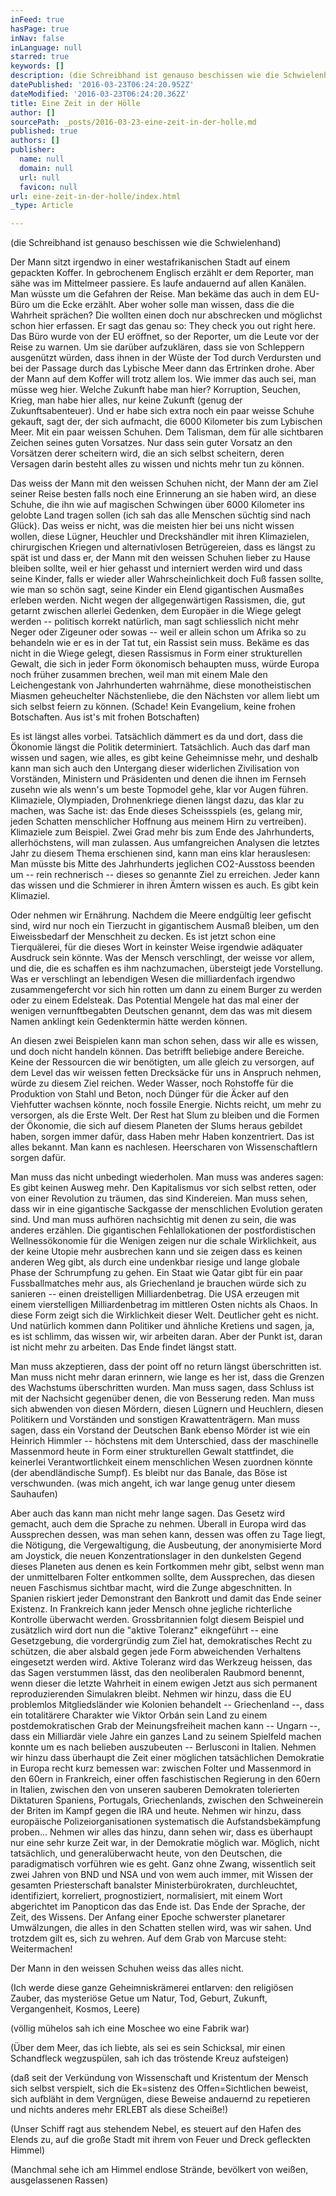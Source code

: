 ```yaml
---
inFeed: true
hasPage: true
inNav: false
inLanguage: null
starred: true
keywords: []
description: (die Schreibhand ist genauso beschissen wie die Schwielenhand)
datePublished: '2016-03-23T06:24:20.952Z'
dateModified: '2016-03-23T06:24:20.362Z'
title: Eine Zeit in der Hölle
author: []
sourcePath: _posts/2016-03-23-eine-zeit-in-der-holle.md
published: true
authors: []
publisher:
  name: null
  domain: null
  url: null
  favicon: null
url: eine-zeit-in-der-holle/index.html
_type: Article

---
```

(die Schreibhand ist genauso beschissen wie die Schwielenhand)

Der Mann sitzt irgendwo in einer westafrikanischen Stadt auf einem gepackten Koffer. In gebrochenem Englisch erzählt er dem Reporter, man sähe was im Mittelmeer passiere. Es laufe andauernd auf allen Kanälen. Man wüsste um die Gefahren der Reise. Man bekäme das auch in dem EU-Büro um die Ecke erzählt. Aber woher solle man wissen, dass die die Wahrheit sprächen? Die wollten einen doch nur abschrecken und möglichst schon hier erfassen. Er sagt das genau so: They check you out right here. Das Büro wurde von der EU eröffnet, so der Reporter, um die Leute vor der Reise zu warnen. Um sie darüber aufzuklären, dass sie von Schleppern ausgenützt würden, dass ihnen in der Wüste der Tod durch Verdursten und bei der Passage durch das Lybische Meer dann das Ertrinken drohe. Aber der Mann auf dem Koffer will trotz allem los. Wie immer das auch sei, man müsse weg hier. Welche Zukunft habe man hier? Korruption, Seuchen, Krieg, man habe hier alles, nur keine Zukunft (genug der Zukunftsabenteuer). Und er habe sich extra noch ein paar weisse Schuhe gekauft, sagt der, der sich aufmacht, die 6000 Kilometer bis zum Lybischen Meer. Mit ein paar weissen Schuhen. Dem Talisman, dem für alle sichtbaren Zeichen seines guten Vorsatzes. Nur dass sein guter Vorsatz an den Vorsätzen derer scheitern wird, die an sich selbst scheitern, deren Versagen darin besteht alles zu wissen und nichts mehr tun zu können.

Das weiss der Mann mit den weissen Schuhen nicht, der Mann der am Ziel seiner Reise besten falls noch eine Erinnerung an sie haben wird, an diese Schuhe, die ihn wie auf magischen Schwingen über 6000 Kilometer ins gelobte Land tragen sollen (ich sah das alle Menschen süchtig sind nach Glück). Das weiss er nicht, was die meisten hier bei uns nicht wissen wollen, diese Lügner, Heuchler und Dreckshändler mit ihren Klimazielen, chirurgischen Kriegen und alternativlosen Betrügereien, dass es längst zu spät ist und dass er, der Mann mit den weissen Schuhen lieber zu Hause bleiben sollte, weil er hier gehasst und interniert werden wird und dass seine Kinder, falls er wieder aller Wahrscheinlichkeit doch Fuß fassen sollte, wie man so schön sagt, seine Kinder ein Elend gigantischen Ausmaßes erleben werden. Nicht wegen der allgegenwärtigen Rassismen, die, gut getarnt zwischen allerlei Gedenken, dem Europäer in die Wiege gelegt werden -- politisch korrekt natürlich, man sagt schliesslich nicht mehr Neger oder Zigeuner oder sowas -- weil er allein schon um Afrika so zu behandeln wie er es in der Tat tut, ein Rassist sein muss. Bekäme es das nicht in die Wiege gelegt, diesen Rassismus in Form einer strukturellen Gewalt, die sich in jeder Form ökonomisch behaupten muss, würde Europa noch früher zusammen brechen, weil man mit einem Male den Leichengestank von Jahrhunderten wahrnähme, diese monotheistischen Miasmen geheuchelter Nächstenliebe, die den Nächsten vor allem liebt um sich selbst feiern zu können. (Schade! Kein Evangelium, keine frohen Botschaften. Aus ist's mit frohen Botschaften)

Es ist längst alles vorbei. Tatsächlich dämmert es da und dort, dass die Ökonomie längst die Politik determiniert. Tatsächlich. Auch das darf man wissen und sagen, wie alles, es gibt keine Geheimnisse mehr, und deshalb kann man sich auch den Untergang dieser widerlichen Zivilisation von Vorständen, Ministern und Präsidenten und denen die ihnen im Fernseh zusehn wie als wenn's um beste Topmodel gehe, klar vor Augen führen. Klimaziele, Olympiaden, Drohnenkriege dienen längst dazu, das klar zu machen, was Sache ist: das Ende dieses Scheissspiels (es, gelang mir, jeden Schatten menschlicher Hoffnung aus meinem Hirn zu vertreiben). Klimaziele zum Beispiel. Zwei Grad mehr bis zum Ende des Jahrhunderts, allerhöchstens, will man zulassen. Aus umfangreichen Analysen die letztes Jahr zu diesem Thema erschienen sind, kann man eins klar herauslesen: Man müsste bis Mitte des Jahrhunderts jeglichen CO2-Ausstoss beenden um -- rein rechnerisch -- dieses so genannte Ziel zu erreichen. Jeder kann  das wissen und die Schmierer in ihren Ämtern wissen es auch. Es gibt kein Klimaziel.

Oder nehmen wir Ernährung. Nachdem die Meere endgültig leer gefischt sind, wird nur noch ein Tierzucht in gigantischem Ausmaß bleiben, um den Eiweissbedarf der Menschheit zu decken. Es ist jetzt schon eine Tierquälerei, für die dieses Wort in keinster Weise irgendwie adäquater Ausdruck sein könnte. Was der Mensch verschlingt, der weisse vor allem, und die, die es schaffen es ihm nachzumachen, übersteigt jede Vorstellung. Was er verschlingt an lebendigen Wesen die milliardenfach irgendwo zusammengefercht vor sich hin rotten um dann zu einem Burger zu werden oder zu einem Edelsteak. Das Potential Mengele hat das mal einer der wenigen vernunftbegabten Deutschen genannt, dem das was mit diesem Namen anklingt kein Gedenktermin hätte werden können.

An diesen zwei Beispielen kann man schon sehen, dass wir alle es wissen, und doch nicht handeln können. Das betrifft beliebige andere Bereiche. Keine der Ressourcen die wir benötigten, um alle gleich zu versorgen, auf dem Level das wir weissen fetten Drecksäcke für uns in Anspruch nehmen, würde zu diesem Ziel reichen. Weder Wasser, noch Rohstoffe für die Produktion von Stahl und Beton, noch Dünger für die Äcker auf den Viehfutter wachsen könnte, noch fossile Energie. Nichts reicht, um mehr zu versorgen, als die Erste Welt. Der Rest hat Slum zu bleiben und die Formen der Ökonomie, die sich auf diesem Planeten der Slums heraus gebildet haben, sorgen immer dafür, dass Haben mehr Haben konzentriert. Das ist alles bekannt. Man kann es nachlesen. Heerscharen von Wissenschaftlern sorgen dafür.

Man muss das nicht unbedingt wiederholen. Man muss was anderes sagen: Es gibt keinen Ausweg mehr. Den Kapitalismus vor sich selbst retten, oder von einer Revolution zu träumen, das sind Kindereien. Man muss sehen, dass wir in eine gigantische Sackgasse der menschlichen Evolution geraten sind. Und man muss aufhören nachsichtig mit denen zu sein, die was anderes erzählen. Die gigantischen Fehlallokationen der postfordistischen Wellnessökonomie für die Wenigen zeigen nur die schale Wirklichkeit, aus der keine Utopie mehr ausbrechen kann und sie zeigen dass es keinen anderen Weg gibt, als durch eine undenkbar riesige und lange globale Phase der Schrumpfung zu gehen. Ein Staat wie Qatar gibt für ein paar Fussballmatches mehr aus, als Griechenland je brauchen würde sich zu sanieren -- einen dreistelligen Milliardenbetrag. Die USA erzeugen mit einem vierstelligen Milliardenbetrag im mittleren Osten nichts als Chaos. In diese Form zeigt sich die Wirklichkeit dieser Welt. Deutlicher geht es nicht. Und natürlich kommen dann Politiker und ähnliche Kretiens und sagen, ja, es ist schlimm, das wissen wir, wir arbeiten daran. Aber der Punkt ist, daran ist nicht mehr zu arbeiten. Das Ende findet längst statt.

Man muss akzeptieren, dass der point off no return längst überschritten ist. Man muss nicht mehr daran erinnern, wie lange es her ist, dass die Grenzen des Wachstums überschritten wurden. Man muss sagen, dass Schluss ist mit der Nachsicht gegenüber denen, die von Besserung reden. Man muss sich abwenden von diesen Mördern, diesen Lügnern und Heuchlern, diesen Politikern und Vorständen und sonstigen Krawattenträgern. Man muss sagen, dass ein Vorstand der Deutschen Bank ebenso Mörder ist wie ein Heinrich Himmler -- höchstens mit dem Unterschied, dass der maschinelle Massenmord heute in Form einer strukturellen Gewalt stattfindet, die keinerlei Verantwortlichkeit einem menschlichen Wesen zuordnen könnte (der abendländische Sumpf). Es bleibt nur das Banale, das Böse ist verschwunden. (was mich angeht, ich war lange genug unter diesem Sauhaufen)

Aber auch das kann man nicht mehr lange sagen. Das Gesetz wird gemacht, auch dem die Sprache zu nehmen. Überall in Europa wird das Aussprechen dessen, was man sehen kann, dessen was offen zu Tage liegt, die Nötigung, die Vergewaltigung, die Ausbeutung, der anonymisierte Mord am Joystick, die neuen Konzentrationslager in den dunkelsten Gegend dieses Planeten aus denen es kein Fortkommen mehr gibt, selbst wenn man der unmittelbaren Folter entkommen sollte, dem Aussprechen, das diesen neuen Faschismus sichtbar macht, wird die Zunge abgeschnitten. In Spanien riskiert jeder Demonstrant den Bankrott und damit das Ende seiner Existenz. In Frankreich kann jeder Mensch ohne jegliche richterliche Kontrolle überwacht werden. Grossbritannien folgt diesem Beispiel und zusätzlich wird dort nun die "aktive Toleranz" eikngeführt -- eine Gesetzgebung, die vordergründig zum Ziel hat, demokratisches Recht zu schützen, die aber alsbald gegen jede Form abweichenden Verhaltens eingesetzt werden wird. Aktive Toleranz wird das Werkzeug heissen, das das Sagen verstummen lässt, das den neoliberalen Raubmord benennt, wenn dieser die letzte Wahrheit in einem ewigen Jetzt aus sich permanent reproduzierenden Simulakren bleibt. Nehmen wir hinzu, dass die EU problemlos Mitgliedsländer wie Kolonien behandelt -- Griechenland --, dass ein totalitärere Charakter wie Viktor Orbán sein Land zu einem postdemokratischen Grab der Meinungsfreiheit machen kann -- Ungarn --, dass ein Milliardär viele Jahre ein ganzes Land zu seinem Spielfeld machen konnte um es nach belieben auszubeuten -- Berlusconi in Italien. Nehmen wir hinzu dass überhaupt die Zeit einer möglichen tatsächlichen Demokratie in Europa recht kurz bemessen war: zwischen Folter und Massenmord in den 60ern in Frankreich, einer offen faschistischen Regierung in den 60ern in Italien, zwischen den von unseren sauberen Demokraten tolerierten Diktaturen Spaniens, Portugals, Griechenlands, zwischen den Schweinerein der Briten im Kampf gegen die IRA und heute. Nehmen wir hinzu, dass europäische Polizeiorganisationen systematisch die Aufstandsbekämpfung proben...  Nehmen wir alles das hinzu, dann sehen wir, dass es überhaupt nur eine sehr kurze Zeit war, in der Demokratie möglich war. Möglich, nicht tatsächlich, und generalüberwacht heute, von den Deutschen, die paradigmatisch vorführen wie es geht. Ganz ohne Zwang, wissentlich seit zwei Jahren von BND und NSA und von wem auch immer, mit Wissen der gesamten Priesterschaft banalster Ministerbürokraten, durchleuchtet, identifiziert, korreliert, prognostiziert, normalisiert, mit einem Wort abgerichtet im Panopticon das das Ende ist. Das Ende der Sprache, der Zeit, des Wissens. Der Anfang einer Epoche schwerster planetarer Umwälzungen, die alles in den Schatten stellen wird, was wir sahen. Und trotzdem gilt es, sich zu wehren. Auf dem Grab von Marcuse steht: Weitermachen! 

Der Mann in den weissen Schuhen weiss das alles nicht.  

(Ich werde diese ganze Geheimniskrämerei entlarven: den religiösen Zauber, das mysteriöse Getue um Natur, Tod, Geburt, Zukunft, Vergangenheit, Kosmos, Leere)

(völlig mühelos sah ich eine Moschee wo eine Fabrik war)

(Über dem Meer, das ich liebte, als sei es sein Schicksal, mir einen Schandfleck wegzuspülen, sah ich das tröstende Kreuz aufsteigen)

(daß seit der Verkündung von Wissenschaft und Kristentum der Mensch sich selbst verspielt, sich die Ek=sistenz des Offen=Sichtlichen beweist, sich aufbläht in dem Vergnügen, diese Beweise andauernd zu repetieren und nichts anderes mehr ERLEBT als diese Scheiße!)

(Unser Schiff ragt aus stehendem Nebel, es steuert auf den Hafen des Elends zu, auf die große Stadt mit ihrem von Feuer und Dreck gefleckten Himmel)

(Manchmal sehe ich am Himmel endlose Strände, bevölkert von weißen, ausgelassenen Rassen)